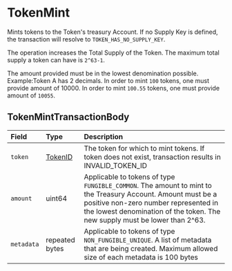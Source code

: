# TokenMint

Mints tokens to the Token's treasury Account. If no Supply Key is defined, the transaction will resolve to `TOKEN_HAS_NO_SUPPLY_KEY`.

The operation increases the Total Supply of the Token. The maximum total supply a token can have is `2^63-1`.

The amount provided must be in the lowest denomination possible.   
Example:Token A has 2 decimals. In order to mint `100` tokens, one must provide amount of 10000. In order to mint `100.55` tokens, one must provide amount of `10055`.

## TokenMintTransactionBody

| Field | Type | Description |
| :--- | :--- | :--- |
| `token` | [TokenID](../basic-types/tokenid.md) | The token for which to mint tokens. If token does not exist, transaction results in INVALID\_TOKEN\_ID  |
| `amount` | uint64 | Applicable to tokens of type `FUNGIBLE_COMMON`. The amount to mint to the Treasury Account. Amount must be a positive non-zero number represented in the lowest denomination of the token. The new supply must be lower than 2^63.  |
| `metadata` | repeated bytes | Applicable to tokens of type `NON_FUNGIBLE_UNIQUE`. A list of metadata that are being created. Maximum allowed size of each metadata is 100 bytes |

